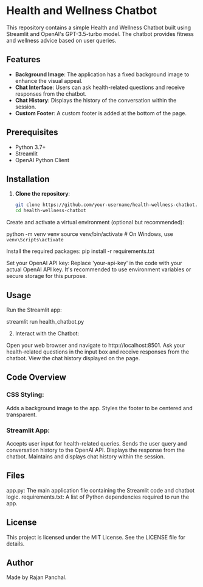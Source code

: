 # Health and Wellness Chatbot

This repository contains a simple Health and Wellness Chatbot built using Streamlit and OpenAI's GPT-3.5-turbo model. The chatbot provides fitness and wellness advice based on user queries.

## Features

- **Background Image**: The application has a fixed background image to enhance the visual appeal.
- **Chat Interface**: Users can ask health-related questions and receive responses from the chatbot.
- **Chat History**: Displays the history of the conversation within the session.
- **Custom Footer**: A custom footer is added at the bottom of the page.

## Prerequisites

- Python 3.7+
- Streamlit
- OpenAI Python Client

## Installation

1. **Clone the repository**:
   ```bash
   git clone https://github.com/your-username/health-wellness-chatbot.git
   cd health-wellness-chatbot
Create and activate a virtual environment (optional but recommended):

python -m venv venv
source venv/bin/activate  # On Windows, use `venv\Scripts\activate`

Install the required packages:
pip install -r requirements.txt

Set your OpenAI API key:
Replace 'your-api-key' in the code with your actual OpenAI API key. It's recommended to use environment variables or secure storage for this purpose.

## Usage
Run the Streamlit app:

streamlit run health_chatbot.py

2. Interact with the Chatbot:

Open your web browser and navigate to http://localhost:8501.
Ask your health-related questions in the input box and receive responses from the chatbot.
View the chat history displayed on the page.

## Code Overview

### CSS Styling:

Adds a background image to the app.
Styles the footer to be centered and transparent.

### Streamlit App:

Accepts user input for health-related queries.
Sends the user query and conversation history to the OpenAI API.
Displays the response from the chatbot.
Maintains and displays chat history within the session.

## Files
app.py: The main application file containing the Streamlit code and chatbot logic.
requirements.txt: A list of Python dependencies required to run the app.

## License
This project is licensed under the MIT License. See the LICENSE file for details.

## Author
Made by Rajan Panchal.